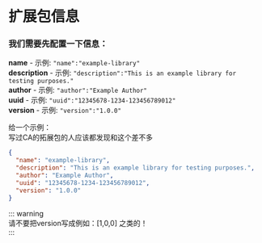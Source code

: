 # 扩展包信息

### 我们需要先配置一下信息：
**name** - 示例: `"name":"example-library"`  
**description** - 示例: `"description":"This is an example library for testing purposes."`  
**author** - 示例: `"author":"Example Author"`  
**uuid** - 示例: `"uuid":"12345678-1234-123456789012"`  
**version** - 示例: `"version":"1.0.0"`  

给一个示例：  
写过CA的拓展包的人应该都发现和这个差不多

```json
{
  "name": "example-library",
  "description": "This is an example library for testing purposes.",
  "author": "Example Author",
  "uuid": "12345678-1234-123456789012",
  "version": "1.0.0"
}
```

::: warning  
请不要把version写成例如：[1,0,0] 之类的！  
:::